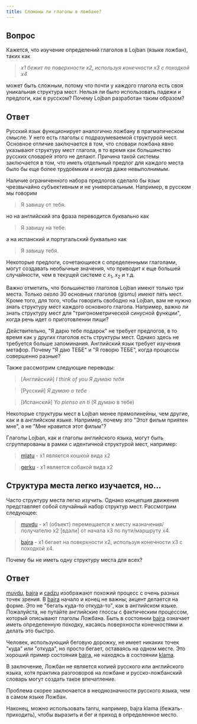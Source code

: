 ```yaml
---
title: Сломаны ли глаголы в ложбане?
---
```


<div class="lojbo simple_blockquotes"></div>

## Вопрос

Кажется, что изучение определений глаголов в Lojban (языке ложбан), таких как

> *x1 бежит по поверхности x2, используя конечности x3 с походкой x4*

может быть сложным, потому что почти у каждого глагола есть своя уникальная структура мест. Нельзя ли было использовать падежи и предлоги, как в русском? Почему Lojban разработан таким образом?

## Ответ

Русский язык функционирует аналогично ложбану в прагматическом смысле. У него есть глаголы с подразумеваемой структурой мест. Основное отличие заключается в том, что словари ложбана явно указывают структуру мест глагола, в то время как большинство русских словарей этого не делают. Причина такой системы заключается в том, что иметь отдельный предлог для каждого места было бы еще более трудоёмким и иногда даже невыполнимым.

Наличие ограниченного набора предлогов сделало бы язык чрезвычайно субъективным и не универсальным. Например, в русском мы говорим

> Я завишу от тебя.

но на английский эта фраза переводится буквально как

> Я завишу на тебе.

а на испанский и португальский буквально как

> Я завишу тебя.

Некоторые предлоги, сочетающиеся с определенными глаголами, могут создавать необычные значения, что приводит к еще большей случайности, чем в текущей системе с $x_1$, $x_2$ и т.д.

Важно отметить, что большинство глаголов Lojban имеют только три места. Только около 30 основных глаголов (gismu) имеют пять мест. Кроме того, для того, чтобы говорить свободно на Lojban, вам не нужно знать структуру мест каждого основного глагола. Например, важно ли знать структуру мест для "тригонометрической синусной функции", когда речь идет о приготовлении пищи?

Действительно, "Я дарю тебе подарок" не требует предлогов, в то время как у других глаголов есть структуры мест. Однако здесь не требуется больше запоминания. Английский язык требует изучения метафор. Почему "Я даю ТЕБЕ" и "Я говорю ТЕБЕ", когда процессы совершенно разные?

Также рассмотрим следующие переводы:

> [Английский] *I think of you* *Я думаю тебя*

> [Русский] *Я думаю о тебе*

> [Испанский] *Yo pienso en ti* (Я думаю в тебе)

Некоторые структуры мест в Lojban менее прямолинейны, чем другие, как и в английском языке. Например, почему это "Этот фильм приятен мне", а не "Мне нравится этот фильм"?

Глаголы Lojban, как и глаголы английского языка, могут быть сгруппированы в рамки с идентичной структурой мест, например:

> <a href="https://la-lojban.github.io/sutysisku/lojban/#seskari=cnano&sisku=mlatu&bangu=en&versio=masno">mlatu</a> - x1 является кошкой вида x2

> <a href="https://la-lojban.github.io/sutysisku/lojban/#seskari=cnano&sisku=gerku&bangu=en&versio=masno">gerku</a> - x1 является собакой вида x2

## Структура места легко изучается, но...

Часто структуру места легко изучить. Однако концепция движения представляет собой случайный набор структур мест. Рассмотрим следующее:

> <a href="https://la-lojban.github.io/sutysisku/lojban/#seskari=cnano&sisku=muvdu&bangu=en&versio=masno">muvdu</a> - x1 (объект) перемещается к месту назначения/получателю x2 [вдали] от начала x3 по пути/маршруту x4.

> <a href="https://la-lojban.github.io/sutysisku/lojban/#seskari=cnano&sisku=bajra&bangu=en&versio=masno">bajra</a> - x1 бегает на поверхности x2, используя конечности x3 с походкой x4.

Почему бы не иметь одну структуру места для всех?

## Ответ

<a href="https://la-lojban.github.io/sutysisku/lojban/#seskari=cnano&sisku=muvdu&bangu=en&versio=masno">muvdu</a>, <a href="https://la-lojban.github.io/sutysisku/lojban/#seskari=cnano&sisku=bajra&bangu=en&versio=masno">bajra</a> и <a href="https://la-lojban.github.io/sutysisku/lojban/#seskari=cnano&sisku=cadzu&bangu=en&versio=masno">cadzu</a> изображают похожий процесс с очень разных точек зрения. В <a href="https://la-lojban.github.io/sutysisku/lojban/#seskari=cnano&sisku=bajra&bangu=en&versio=masno">bajra</a> начало и конец не важны; акцент делается на форме. Это не "бегать куда-то откуда-то", как в английском языке. Пожалуйста, не путайте английские глоссы с фактическим процессом, который описывают глаголы Ложбана. Быть в состоянии <a href="https://la-lojban.github.io/sutysisku/lojban/#seskari=cnano&sisku=bajra&bangu=en&versio=masno">bajra</a> означает иметь определенную походку, касаясь поверхности конечностями и делать это быстро.

Человек, использующий беговую дорожку, не имеет никаких точек "куда" или "откуда", но просто бегает, оставаясь на одном месте. Это хороший пример состояния <a href="https://la-lojban.github.io/sutysisku/lojban/#seskari=cnano&sisku=bajra&bangu=en&versio=masno">bajra</a>, не находясь в состоянии <a href="https://la-lojban.github.io/sutysisku/lojban/#seskari=cnano&sisku=klama&bangu=en&versio=masno">klama</a>.

В заключение, Ложбан не является копией русского или английского языка, хотя практика разгооворов на ложбане и русско-ложбанский словарь могут создать такое впечатление.

Проблема скорее заключается в неоднозначности русского языка, чем в самом языке Ложбан.

Наконец, можно использовать tanru, например, bajra klama (бежать-приходить), чтобы выразить и бег и приход в определенное место.